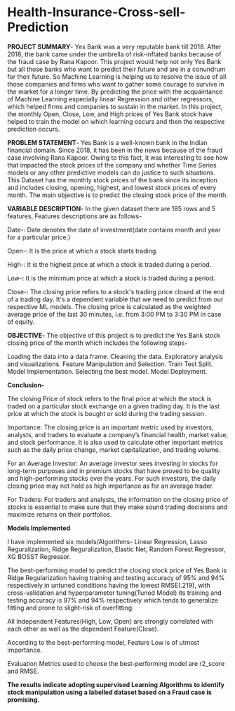 # Health-Insurance-Cross-sell-Prediction

**PROJECT SUMMARY**- Yes Bank was a very reputable bank till 2018. After 2018, the bank came under the umbrella of risk-inflated banks because of the fraud case by Rana Kapoor. This project would help not only Yes Bank but all those banks who want to predict their future and are in a conundrum for their future. So Machine Learning is helping us to resolve the issue of all those companies and firms who want to gather some courage to survive in the market for a longer time. By predicting the price with the acquaintance of Machine Learning especially linear Regression and other regressors, which helped firms and companies to sustain in the market. In this project, the monthly Open, Close, Low, and High prices of Yes Bank stock have helped to train the model on which learning occurs and then the respective prediction occurs.

**PROBLEM STATEMENT**- Yes Bank is a well-known bank in the Indian financial domain. Since 2018, it has been in the news because of the fraud case involving Rana Kapoor. Owing to this fact, it was interesting to see how that impacted the stock prices of the company and whether Time Series models or any other predictive models can do justice to such situations. This Dataset has the monthly stock prices of the bank since its inception and includes closing, opening, highest, and lowest stock prices of every month. The main objective is to predict the closing stock price of the month.

**VARIABLE DESCRIPTION**- In the given dataset there are 185 rows and 5 features, Features descriptions are as follows-

Date-: Date denotes the date of investment(date contains month and year for a particular price.)

Open-: It is the price at which a stock starts trading.

High-: It is the highest price at which a stock is traded during a period.

Low-: It is the minimum price at which a stock is traded during a period.

Close-: The closing price refers to a stock's trading price closed at the end of a trading day. It's a dependent variable that we need to predict from our respective ML models. The closing price is calculated as the weighted average price of the last 30 minutes, i.e. from 3:00 PM to 3:30 PM in case of equity.

**OBJECTIVE**- The objective of this project is to predict the Yes Bank stock closing price of the month which includes the following steps-

Loading the data into a data frame.
Cleaning the data.
Exploratory analysis and visualizations.
Feature Manipulation and Selection.
Train Test Split.
Model Implementation.
Selecting the best model.
Model Deployment.

**Conclusion-**

The closing Price of stock refers to the final price at which the stock is traded on a particular stock exchange on a given trading day. It is the last price at which the stock is bought or sold during the trading session.

Importance: The closing price is an important metric used by investors, analysts, and traders to evaluate a company’s financial health, market value, and stock performance. It is also used to calculate other important metrics such as the daily price change, market capitalization, and trading volume.

For an Average Investor: An average investor sees investing in stocks for long-term purposes and in premium stocks that have proved to be quality and high-performing stocks over the years. For such investors, the daily closing price may not hold as high importance as for an average trader.

For Traders: For traders and analysts, the information on the closing price of stocks is essential to make sure that they make sound trading decisions and maximize returns on their portfolios.

**Models Implemented**

I have implemented six models/Algorithms- Linear Regression, Lasso Reguralization, Ridge Reguralization, Elastic Net, Random Forest Regressor, XG BOSST Regressor.

The best-performing model to predict the closing stock price of Yes Bank is Ridge Regularization having training and testing accuracy of 95% and 94% respectively in untuned conditions having the lowest RMSE(.219), with cross-validation and hyperparameter tuning(Tuned Model) its training and testing accuracy is 97% and 94% respectively which tends to generalize fitting and prone to slight-risk of overfitting.

All Independent Features(High, Low, Open) are strongly correlated with each other as well as the dependent Feature(Close).

According to the best-performing model, Feature Low is of utmost importance.

Evaluation Metrics used to choose the best-performing model are r2_score and RMSE.

**The results indicate adopting supervised Learning Algorithms to identify stock manipulation using a labelled dataset based on a Fraud case is promising.**
